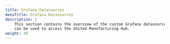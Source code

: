 ```yaml
---
title: Grafana Datasources
menuTitle: Grafana Datasources
description: |
    This section contains the overview of the custom Grafana datasources plugins that
    can be used to access the United Manufacturing Hub.
weight: 30
---
```

